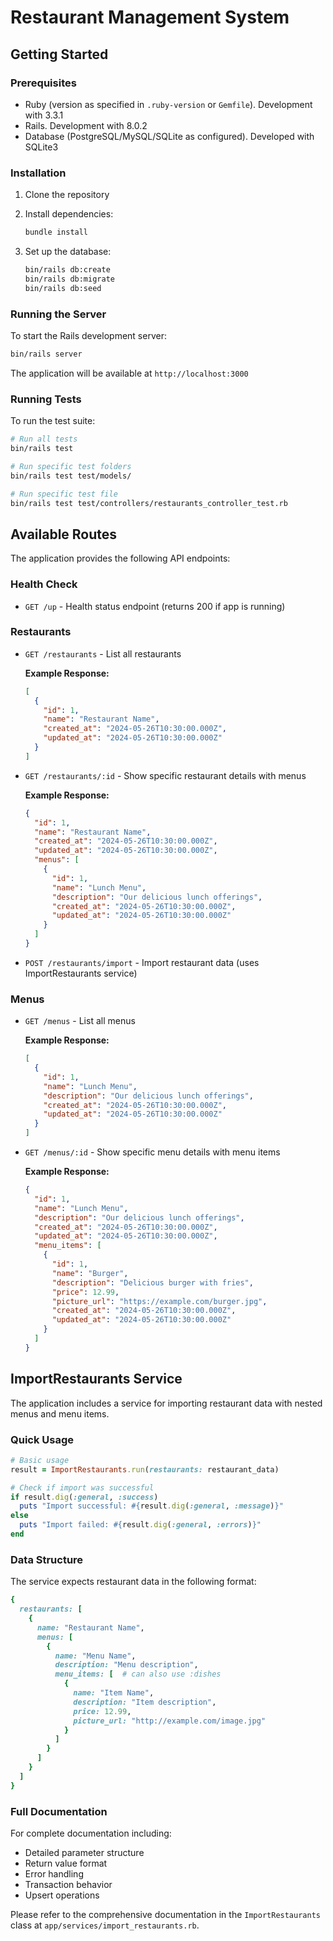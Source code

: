 # Restaurant Management System

## Getting Started

### Prerequisites

* Ruby (version as specified in `.ruby-version` or `Gemfile`). Development with 3.3.1
* Rails. Development with 8.0.2
* Database (PostgreSQL/MySQL/SQLite as configured). Developed with SQLite3

### Installation

1. Clone the repository
2. Install dependencies:
   ```bash
   bundle install
   ```

3. Set up the database:
   ```bash
   bin/rails db:create
   bin/rails db:migrate
   bin/rails db:seed
   ```

### Running the Server

To start the Rails development server:

```bash
bin/rails server
```

The application will be available at `http://localhost:3000`

### Running Tests

To run the test suite:

```bash
# Run all tests
bin/rails test

# Run specific test folders
bin/rails test test/models/

# Run specific test file
bin/rails test test/controllers/restaurants_controller_test.rb
```

## Available Routes

The application provides the following API endpoints:

### Health Check
- `GET /up` - Health status endpoint (returns 200 if app is running)

### Restaurants
- `GET /restaurants` - List all restaurants

  **Example Response:**
  ```json
  [
    {
      "id": 1,
      "name": "Restaurant Name",
      "created_at": "2024-05-26T10:30:00.000Z",
      "updated_at": "2024-05-26T10:30:00.000Z"
    }
  ]
  ```

- `GET /restaurants/:id` - Show specific restaurant details with menus

  **Example Response:**
  ```json
  {
    "id": 1,
    "name": "Restaurant Name",
    "created_at": "2024-05-26T10:30:00.000Z",
    "updated_at": "2024-05-26T10:30:00.000Z",
    "menus": [
      {
        "id": 1,
        "name": "Lunch Menu",
        "description": "Our delicious lunch offerings",
        "created_at": "2024-05-26T10:30:00.000Z",
        "updated_at": "2024-05-26T10:30:00.000Z"
      }
    ]
  }
  ```

- `POST /restaurants/import` - Import restaurant data (uses ImportRestaurants service)

### Menus
- `GET /menus` - List all menus

  **Example Response:**
  ```json
  [
    {
      "id": 1,
      "name": "Lunch Menu",
      "description": "Our delicious lunch offerings",
      "created_at": "2024-05-26T10:30:00.000Z",
      "updated_at": "2024-05-26T10:30:00.000Z"
    }
  ]
  ```

- `GET /menus/:id` - Show specific menu details with menu items

  **Example Response:**
  ```json
  {
    "id": 1,
    "name": "Lunch Menu",
    "description": "Our delicious lunch offerings",
    "created_at": "2024-05-26T10:30:00.000Z",
    "updated_at": "2024-05-26T10:30:00.000Z",
    "menu_items": [
      {
        "id": 1,
        "name": "Burger",
        "description": "Delicious burger with fries",
        "price": 12.99,
        "picture_url": "https://example.com/burger.jpg",
        "created_at": "2024-05-26T10:30:00.000Z",
        "updated_at": "2024-05-26T10:30:00.000Z"
      }
    ]
  }
  ```

## ImportRestaurants Service

The application includes a service for importing restaurant data with nested menus and menu items.

### Quick Usage

```ruby
# Basic usage
result = ImportRestaurants.run(restaurants: restaurant_data)

# Check if import was successful
if result.dig(:general, :success)
  puts "Import successful: #{result.dig(:general, :message)}"
else
  puts "Import failed: #{result.dig(:general, :errors)}"
end
```

### Data Structure

The service expects restaurant data in the following format:

```ruby
{
  restaurants: [
    {
      name: "Restaurant Name",
      menus: [
        {
          name: "Menu Name",
          description: "Menu description",
          menu_items: [  # can also use :dishes
            {
              name: "Item Name",
              description: "Item description",
              price: 12.99,
              picture_url: "http://example.com/image.jpg"
            }
          ]
        }
      ]
    }
  ]
}
```

### Full Documentation

For complete documentation including:
- Detailed parameter structure
- Return value format
- Error handling
- Transaction behavior
- Upsert operations

Please refer to the comprehensive documentation in the `ImportRestaurants` class at `app/services/import_restaurants.rb`.
